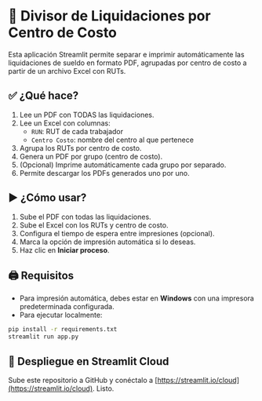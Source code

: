 # 📄 Divisor de Liquidaciones por Centro de Costo

Esta aplicación Streamlit permite separar e imprimir automáticamente las liquidaciones de sueldo en formato PDF, agrupadas por centro de costo a partir de un archivo Excel con RUTs.

## ✅ ¿Qué hace?

1. Lee un PDF con TODAS las liquidaciones.
2. Lee un Excel con columnas:
   - `RUN`: RUT de cada trabajador
   - `Centro Costo`: nombre del centro al que pertenece
3. Agrupa los RUTs por centro de costo.
4. Genera un PDF por grupo (centro de costo).
5. (Opcional) Imprime automáticamente cada grupo por separado.
6. Permite descargar los PDFs generados uno por uno.

## ▶️ ¿Cómo usar?

1. Sube el PDF con todas las liquidaciones.
2. Sube el Excel con los RUTs y centro de costo.
3. Configura el tiempo de espera entre impresiones (opcional).
4. Marca la opción de impresión automática si lo deseas.
5. Haz clic en **Iniciar proceso**.

## 🖨️ Requisitos

- Para impresión automática, debes estar en **Windows** con una impresora predeterminada configurada.
- Para ejecutar localmente:
```bash
pip install -r requirements.txt
streamlit run app.py
```

## 🚀 Despliegue en Streamlit Cloud

Sube este repositorio a GitHub y conéctalo a [https://streamlit.io/cloud](https://streamlit.io/cloud). Listo.
